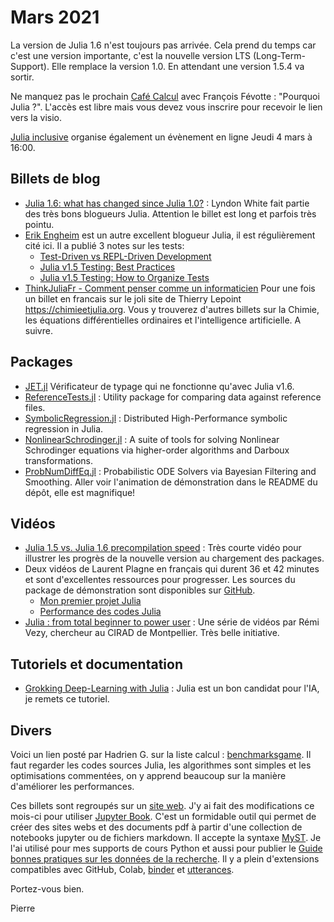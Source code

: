 # Mars 2021 

La version de Julia 1.6 n'est toujours pas arrivée. Cela prend du temps car c'est une version importante, c'est la nouvelle version LTS (Long-Term-Support). Elle remplace la version 1.0. En attendant une version 1.5.4 va sortir.

Ne manquez pas le prochain [Café Calcul](https://calcul.math.cnrs.fr/2021-04-cafe-julia.html) avec François Févotte : "Pourquoi Julia ?". L'accès est libre mais vous devez vous inscrire pour recevoir le lien vers la visio.

[Julia inclusive](https://t.co/Jt09RWwF1T) organise également un évènement en ligne Jeudi 4 mars à 16:00. 

## Billets de blog

- [Julia 1.6: what has changed since Julia 1.0?](https://www.oxinabox.net/2021/02/13/Julia-1.6-what-has-changed-since-1.0.html) : Lyndon White fait partie des très bons blogueurs Julia. Attention le billet est long et parfois très pointu.
- [Erik Engheim](https://erik-engheim.medium.com) est un autre excellent blogueur Julia, il est régulièrement cité ici. Il a publié 3 notes sur les tests:
    * [Test-Driven vs REPL-Driven Development](https://erik-engheim.medium.com/test-driven-vs-repl-driven-development-809d3c7a681)
    * [Julia v1.5 Testing: Best Practices](https://erik-engheim.medium.com/julia-v1-5-testing-best-practices-3ca8780e6336) 
    * [Julia v1.5 Testing: How to Organize Tests](https://medium.com/codex/julia-v1-5-testing-how-to-organize-tests-5f7a76e29038) 
- [ThinkJuliaFr - Comment penser comme un informaticien](https://chimieetjulia.org/e107/news.php?extend.12) Pour une fois un billet en francais sur le joli site de Thierry Lepoint <https://chimieetjulia.org>. Vous y trouverez d'autres billets sur la Chimie, les équations différentielles ordinaires et l'intelligence artificielle. A suivre.

## Packages

- [JET.jl](https://github.com/aviatesk/JET.jl) Vérificateur de typage qui ne fonctionne qu'avec Julia v1.6.
- [ReferenceTests.jl](https://github.com/JuliaTesting/ReferenceTests.jl) : Utility package for comparing data against reference files.
- [SymbolicRegression.jl](https://github.com/MilesCranmer/SymbolicRegression.jl) : Distributed High-Performance symbolic regression in Julia.
- [NonlinearSchrodinger.jl](https://github.com/oashour/NonlinearSchrodinger.jl) : A suite of tools for solving Nonlinear Schrodinger equations via higher-order algorithms and Darboux transformations.
- [ProbNumDiffEq.jl](https://github.com/nathanaelbosch/ProbNumDiffEq.jl) : Probabilistic ODE Solvers via Bayesian Filtering and Smoothing. Aller voir l'animation de démonstration dans le README du dépôt, elle est magnifique!

## Vidéos

- [Julia 1.5 vs. Julia 1.6 precompilation speed](https://youtu.be/9SHuhIGfVDg) : Très courte vidéo pour illustrer les progrès de la nouvelle version au chargement des packages.
- Deux vidéos de Laurent Plagne en français qui durent 36 et 42 minutes et sont d'excellentes ressources pour progresser. Les sources du package de démonstration sont disponibles sur [GitHub](https://github.com/triscale-innov/ScreenCastSpring.jl).
   * [Mon premier projet Julia](https://youtu.be/BLcNv_f75kI)
   * [Performance des codes Julia](https://youtu.be/Hy90EsYlEbc)
- [Julia : from total beginner to power user](https://youtube.com/playlist?list=PLLiJ249IkzRFxZGALbKy75_ZyHxYCUmuk) : Une série de vidéos par Rémi Vezy, chercheur au CIRAD de Montpellier. Très belle initiative.

## Tutoriels et documentation

- [Grokking Deep-Learning with Julia](https://github.com/deepaksuresh/Grokking-Deep-Learning-with-Julia) : Julia est un bon candidat pour l'IA, je remets ce tutoriel.

## Divers

Voici un lien posté par Hadrien G. sur la liste calcul : [benchmarksgame](https://benchmarksgame-team.pages.debian.net/benchmarksgame/fastest/julia-python3.html). Il faut regarder les codes sources Julia, les algorithmes sont simples et les optimisations commentées,  on y apprend beaucoup sur la manière d'améliorer les performances.

Ces billets sont regroupés sur un [site web](https://pnavaro.github.io/NouvellesJulia). J'y ai fait des modifications ce mois-ci pour utiliser [Jupyter Book](https://jupyterbook.org). C'est un formidable outil qui permet de créer des sites webs et des documents pdf à partir d'une collection de notebooks jupyter ou de fichiers markdown. Il accepte la syntaxe [MyST](https://myst-parser.readthedocs.io/en/latest/using/syntax.html). Je l'ai utilisé pour mes supports de cours Python et aussi pour publier le [Guide bonnes pratiques sur les données de la recherche](https://mi-gt-donnees.pages.math.unistra.fr/guide/). Il y a plein d'extensions compatibles avec GitHub, Colab, [binder](https://mybinder.org) et [utterances](https://utteranc.es). 


Portez-vous bien.

Pierre
